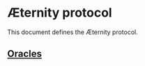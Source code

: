 # Æternity protocol

This document defines the Æternity protocol.

## [Oracles](./oracles/oracles.md)
